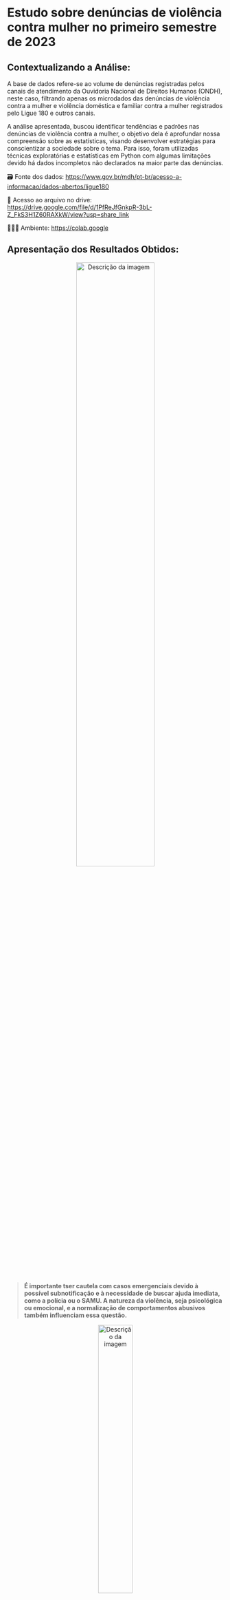 # Estudo sobre denúncias de violência contra mulher no primeiro semestre de 2023

## Contextualizando a Análise:

A base de dados refere-se ao volume de denúncias registradas pelos canais de atendimento da Ouvidoria Nacional de Direitos Humanos (ONDH), neste caso, filtrando apenas os microdados das denúncias de violência contra a mulher e violência doméstica e familiar contra a mulher registrados pelo Ligue 180 e outros canais.

A análise apresentada, buscou identificar tendências e padrões nas denúncias de violência contra a mulher, o objetivo dela é aprofundar nossa compreensão sobre as estatísticas, visando desenvolver estratégias para conscientizar a sociedade sobre o tema. Para isso, foram utilizadas técnicas exploratórias e estatísticas em Python com algumas limitações devido há dados incompletos não declarados na maior parte das denúncias.


🗃️ Fonte dos dados: https://www.gov.br/mdh/pt-br/acesso-a-informacao/dados-abertos/ligue180

📁 Acesso ao arquivo no drive: https://drive.google.com/file/d/1PfReJfGnkpR-3bL-Z_FkS3H1Z60RAXkW/view?usp=share_link

👩🏽‍💻 Ambiente: https://colab.google


## Apresentação dos Resultados Obtidos:

<div align="center">
 <img src="https://github.com/GabiiKatherin/ViolenciaContraMulher2023/assets/71796509/ab83929f-c7e5-4174-afc7-b8c157bf3772" width="60%" alt="Descrição da imagem"><br><br>
 </div>  
 
> **É importante tser cautela com casos emergenciais devido à possível subnotificação e à necessidade de buscar ajuda imediata, como a polícia ou o SAMU. A natureza da violência, seja psicológica ou emocional, e a normalização de comportamentos abusivos também influenciam essa questão.**

<div align="center">
 <img src="https://github.com/GabiiKatherin/ViolenciaContraMulher2023/assets/71796509/ebbd7270-5bdb-4bed-984e-4ddaa48bda83" width="40%" alt="Descrição da imagem"><br><br>
 </div>
   
> **Terceiros podem notar sinais como barulhos, hematomas ou mudanças comportamentais, contribuindo para uma perspectiva mais objetiva da situação, mesmo residindo no mesmo local ou tendo vínculo familiar.**

<div align="center">
 <img src="https://github.com/GabiiKatherin/ViolenciaContraMulher2023/assets/71796509/6d26609e-8cda-443c-949f-c30f15a52a9c" width="40%" alt="Descrição da imagem"><br><br>
 </div>
   
> **O telefone é o principal canal de denúncias, mas o WhatsApp, por exemplo, usado por 96,4% da população brasileira, poderia ser mais explorado para denúncias através de campanhas de conscientização.Assim como outros canais.**


<div align="center">
 <img src="https://github.com/GabiiKatherin/ViolenciaContraMulher2023/assets/71796509/af991370-69a0-4933-95b1-dae57046d27a" width="60%" alt="Descrição da imagem"><br><br>
 </div>
   
> **A proximidade entre vítima e suspeito pode dificultar o acesso aos canais de denúncia ou até mesmo impedir emocionalmente a vítima de lidar com a situação. Adicionalmente, quase 30% dos casos ocorrem na residência da vítima, enquanto a internet também se torna um cenário comum para denúncias, impulsionado pela expansão dos meios de comunicação.**

<div align="center">
 <img src="https://github.com/GabiiKatherin/ViolenciaContraMulher2023/assets/71796509/d8a0fa01-5a1a-417a-bfe4-3a5fe17d84f0" width="50%" alt="Descrição da imagem"><br><br>
 </div>
   
> **As vítimas permanecem em contato com o agressor, mesmo após a ocorrência do crime, possivelmente pela relação que estabelecem e pelo ambiente onde ocorrem os fatos. Pesquisas indicam que a maioria das mulheres não denuncia violência sequer para membros da própria família e se questionam sobre o que ocorrerá com elas após denunciar, caso o façam.**

<div align="center">
 <img src="https://github.com/GabiiKatherin/ViolenciaContraMulher2023/assets/71796509/042b3eb8-ae16-48e0-aa81-29b788a17acb" width="60%" alt="Descrição da imagem"><br><br>
 </div>
   
> **A discriminação por idade é a mais reportada, seugerindo uma vulnerabilidade de mulheres em certas faixas etárias ou da diferença de faixa etária entre ela e o suspeito. Esses dados evidenciam a complexidade e a variedade das motivações por trás da violência contra mulheres, necessitando de respostas sociais, econômicas e culturais específicas para cada tipo de violência identificada.
> Inclusive, há espaço para uma análise aprofundada em relação às motivações, pois estas foram agrupadas neste dataset para melhor visualização no formato de gráfico.**







